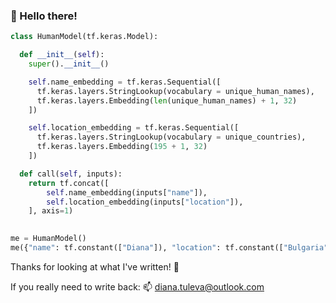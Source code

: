 ### 👋 Hello there!

```python
class HumanModel(tf.keras.Model):

  def __init__(self):
    super().__init__()

    self.name_embedding = tf.keras.Sequential([
      tf.keras.layers.StringLookup(vocabulary = unique_human_names),
      tf.keras.layers.Embedding(len(unique_human_names) + 1, 32)
    ])

    self.location_embedding = tf.keras.Sequential([
      tf.keras.layers.StringLookup(vocabulary = unique_countries),
      tf.keras.layers.Embedding(195 + 1, 32)
    ])

  def call(self, inputs):
    return tf.concat([
        self.name_embedding(inputs["name"]),
        self.location_embedding(inputs["location"]),
    ], axis=1)
  

me = HumanModel()
me({"name": tf.constant(["Diana"]), "location": tf.constant(["Bulgaria"])})
```

Thanks for looking at what I've written! 👀

If you really need to write back: 
📫 diana.tuleva@outlook.com



